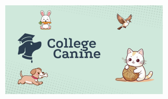 # [![College Canine Banner](https://github.com/College-Canine/.github/blob/main/profile/Untitled.png?raw=true)](https://collegecanine.com/)
